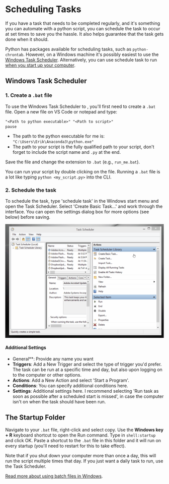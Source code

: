 # Scheduling Tasks

If you have a task that needs to be completed regularly, and it's something you can automate with a python script, you can schedule the task to occur at set  times to save you the hassle. It also helps guarantee that the task gets done when it should.

Python has packages available for scheduling tasks, such as `python-chrontab`. However, on a Windows machine it's possibly easiest to use the [Windows Task Scheduler](#windows-task-scheduler). Alternatively, you can use schedule task to run [when you start up your computer](#the-startup-folder).

## Windows Task Scheduler

### 1. Create a `.bat` file

To use the Windows Task Scheduler to , you'll first need to create a `.bat` file. Open a new file on VS Code or notepad and type:

```
"<Path to python executable>" "<Path to script>"
pause
```

* The path to the python executable for me is: `"C:\Users\Erik\Anaconda3\python.exe"` 
* The path to your script is the fully qualified path to your script, don't forget to include the script name and `.py` at the end.

Save the file and change the extension to `.bat` (e.g., `run_me.bat`).

You can run your script by double clicking on the file. Running a `.bat` file is a lot like typing `python <my_script.py>` into the CLI.

### 2. Schedule the task

To schedule the task, type 'schedule task' in the Windows start menu and open the Task Scheduler. Select 'Create Basic Task...' and work through the interface. You can open the settings dialog box for more options (see below) before saving.

![task-scheduler](assets/task-scheduler.gif)



#### Additional Settings

* General**: Provide any name you want
* **Triggers**: Add a New Trigger and select the type of trigger you'd prefer. The task can be run at a specific time and day, but also upon logging on to the computer or other options.
* **Actions**: Add a New Action and select 'Start a Program'.
* **Conditions**: You can specify additional conditions here.
* **Settings**: Additional settings here. I recommend selecting 'Run task as soon as possible after a scheduled start is missed', in case the computer isn't on when the task should have been run.

## The Startup Folder

Navigate to your `.bat` file, right-click and select copy. Use the **Windows key + R** keyboard shortcut to open the Run command. Type in `shell:startup` and click OK. Paste a shortcut to the `.bat` file in this folder and it will run on every startup (you'll need to restart for this to take effect).

Note that if you shut down your computer more than once a day, this will run the script multiple times that day. If you just want a daily task to run, use the Task Scheduler.



[Read more about using batch files in Windows]( https://www.windowscentral.com/how-create-and-run-batch-file-windows-10 ).